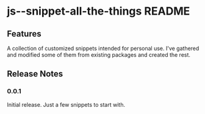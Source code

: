 # js--snippet-all-the-things README

## Features

A collection of customized snippets intended for personal use. I've gathered and modified some of them from existing packages and created the rest.

## Release Notes

### 0.0.1

Initial release. Just a few snippets to start with.
